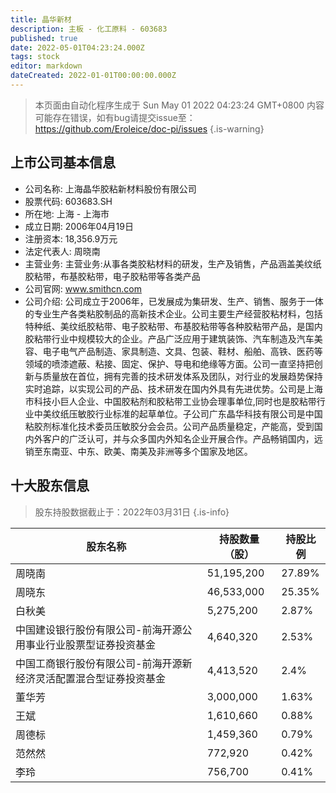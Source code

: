 ```yaml
---
title: 晶华新材
description: 主板 - 化工原料 - 603683
published: true
date: 2022-05-01T04:23:24.000Z
tags: stock
editor: markdown
dateCreated: 2022-01-01T00:00:00.000Z
---
```


> 本页面由自动化程序生成于 Sun May 01 2022 04:23:24 GMT+0800
> 内容可能存在错误，如有bug请提交issue至：https://github.com/Eroleice/doc-pi/issues
{.is-warning}

## 上市公司基本信息
- 公司名称: 上海晶华胶粘新材料股份有限公司
- 股票代码: 603683.SH
- 所在地: 上海 - 上海市
- 成立日期: 2006年04月19日
- 注册资本: 18,356.9万元
- 法定代表人: 周晓南
- 主营业务: 主营业务:从事各类胶粘材料的研发，生产及销售，产品涵盖美纹纸胶粘带，布基胶粘带，电子胶粘带等各类产品
- 公司官网: www.smithcn.com
- 公司介绍: 公司成立于2006年，已发展成为集研发、生产、销售、服务于一体的专业生产各类粘胶制品的高新技术企业。公司主要生产经营胶粘材料，包括特种纸、美纹纸胶粘带、电子胶粘带、布基胶粘带等各种胶粘带产品，是国内胶粘带行业中规模较大的企业。产品广泛应用于建筑装饰、汽车制造及汽车美容、电子电气产品制造、家具制造、文具、包装、鞋材、船舶、高铁、医药等领域的喷漆遮蔽、粘接、固定、保护、导电和绝缘等方面。公司一直坚持把创新与质量放在首位，拥有完善的技术研发体系及团队，对行业的发展趋势保持实时追踪，以实现公司的产品、技术研发在国内外具有先进优势。公司是上海市科技小巨人企业、中国胶粘剂和胶粘带工业协会理事单位,同时也是胶粘带行业中美纹纸压敏胶行业标准的起草单位。子公司广东晶华科技有限公司是中国粘胶剂标准化技术委员压敏胶分会会员。公司产品质量稳定，产能高，受到国内外客户的广泛认可，并与众多国内外知名企业开展合作。产品畅销国内，远销至东南亚、中东、欧美、南美及非洲等多个国家及地区。


## 十大股东信息
> 股东持股数据截止于：2022年03月31日
{.is-info}

| 股东名称 | 持股数量（股） | 持股比例 |
| --- | --- | --- |
| 周晓南 | 51,195,200 | 27.89% |
| 周晓东 | 46,533,000 | 25.35% |
| 白秋美 | 5,275,200 | 2.87% |
| 中国建设银行股份有限公司-前海开源公用事业行业股票型证券投资基金 | 4,640,320 | 2.53% |
| 中国工商银行股份有限公司-前海开源新经济灵活配置混合型证券投资基金 | 4,413,520 | 2.4% |
| 董华芳 | 3,000,000 | 1.63% |
| 王斌 | 1,610,660 | 0.88% |
| 周德标 | 1,459,360 | 0.79% |
| 范然然 | 772,920 | 0.42% |
| 李玲 | 756,700 | 0.41% |




